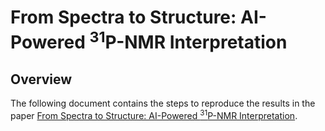 # From Spectra to Structure: AI-Powered <sup>31</sup>P-NMR Interpretation

## Overview

The following document contains the steps to reproduce the results in the paper [From Spectra to Structure: AI-Powered <sup>31</sup>P-NMR Interpretation]().


